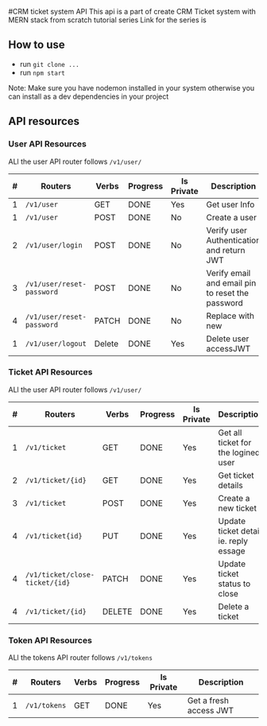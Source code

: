 #CRM ticket system API
This api is a part of create CRM Ticket system with MERN stack from scratch tutorial series
Link for the series is 

## How to use
- run `git clone ...`
- run `npm start`

Note: Make sure you have nodemon installed in your system otherwise you can install as a dev dependencies in your project


## API resources

### User API Resources 

ALl the user API router follows `/v1/user/`

|#  | Routers                              |Verbs |   Progress   | Is Private|            Description                           |
|---|--------------------------------------|------|--------------|-----------|--------------------------------------------------|
|1  |`/v1/user`                            |GET   |    DONE      | Yes       | Get user Info                                    |
|1  |`/v1/user`                            |POST  |    DONE      | No        | Create a user                                    |
|2  |`/v1/user/login`                      |POST  |    DONE      | No        | Verify user Authentication and return JWT        |
|3  |`/v1/user/reset-password`             |POST  |    DONE      | No        | Verify email and email pin to reset the password |
|4  |`/v1/user/reset-password`             |PATCH |    DONE      | No        | Replace with new                                 |
|1  |`/v1/user/logout`                     |Delete|    DONE      | Yes       | Delete user accessJWT                            |


### Ticket API Resources 

ALl the user API router follows `/v1/user/`

|#  | Routers                              |Verbs |   Progress   | Is Private|            Description                           |
|---|--------------------------------------|------|--------------|-----------|--------------------------------------------------|
|1  |`/v1/ticket`                          |GET   |    DONE      | Yes        | Get all ticket for the logined user             |
|2  |`/v1/ticket/{id}`                     |GET   |    DONE      | Yes        | Get ticket details                              |
|3  |`/v1/ticket`                          |POST  |    DONE      | Yes        | Create a new ticket                             |
|4  |`/v1/ticket{id}`                      |PUT   |    DONE      | Yes        | Update ticket detail ie. reply essage           |
|4  |`/v1/ticket/close-ticket/{id}`        |PATCH |    DONE      | Yes        | Update ticket status to close                   |
|4  |`/v1/ticket/{id}`                     |DELETE|    DONE      | Yes        | Delete a ticket                                 |

### Token API Resources 

ALl the tokens API router follows `/v1/tokens`

|#  | Routers                              |Verbs |   Progress   | Is Private|            Description                           |
|---|--------------------------------------|------|--------------|-----------|--------------------------------------------------|
|1  |`/v1/tokens`                          |GET   |    DONE      | Yes       | Get a fresh access JWT                           |
